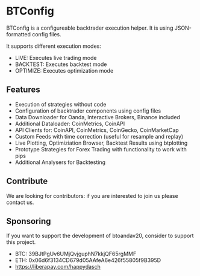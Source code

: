 # BTConfig

BTConfig is a configureable backtrader execution helper. It is using
JSON-formatted config files.

It supports different execution modes:

* LIVE: Executes live trading mode
* BACKTEST: Executes backtest mode
* OPTIMIZE: Executes optimization mode

## Features

* Execution of strategies without code
* Configuration of backtrader components using config files
* Data Downloader for Oanda, Interactive Brokers, Binance included
* Additional Dataloader: CoinMetrics, CoinAPI
* API Clients for: CoinAPI, CoinMetrics, CoinGecko, CoinMarketCap
* Custom Feeds with time correction (useful for resample and replay)
* Live Plotting, Optimiziation Browser, Backtest Results using btplotting
* Prototype Strategies for Forex Trading with functionality to work with pips
* Additional Analysers for Backtesting

## Contribute

We are looking for contributors: if you are interested to join us please contact us.

## Sponsoring

If you want to support the development of btoandav20, consider to support this project.

* BTC: 39BJtPgUv6UMjQvjguphN7kkjQF65rgMMF
* ETH: 0x06d6f3134CD679d05AAfeA6e426f55805f9B395D
* <https://liberapay.com/happydasch>
